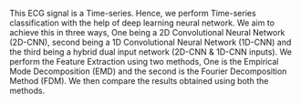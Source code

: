 This ECG signal is a Time-series. Hence, we perform Time-series classification with the
help of deep learning neural network. We aim to achieve this in three ways, One being
a 2D Convolutional Neural Network (2D-CNN), second being a 1D Convolutional Neural
Network (1D-CNN) and the third being a hybrid dual input network (2D-CNN & 1D-CNN
inputs). We perform the Feature Extraction using two methods, One is the Empirical Mode
Decomposition (EMD) and the second is the Fourier Decomposition Method (FDM). We
then compare the results obtained using both the methods.

